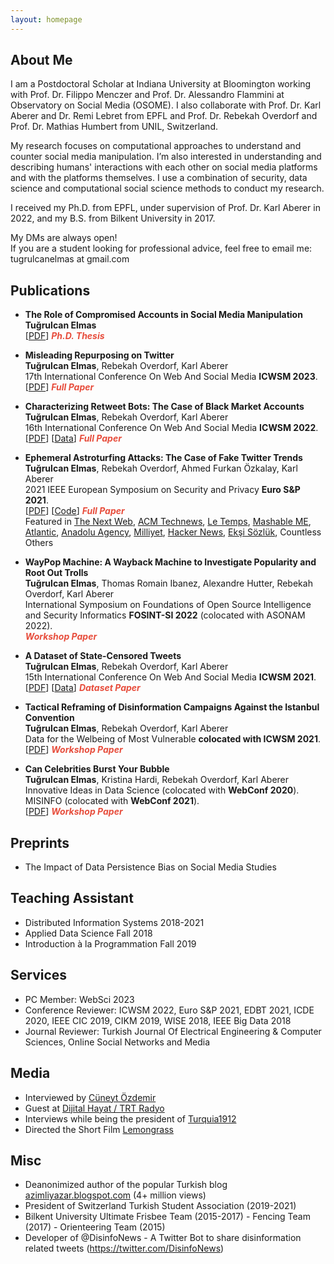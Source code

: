 ```yaml
---
layout: homepage
---
```


## About Me

I am a Postdoctoral Scholar at Indiana University at Bloomington working with Prof. Dr. Filippo Menczer and Prof. Dr. Alessandro Flammini at Observatory on Social Media (OSOME). I also collaborate with Prof. Dr. Karl Aberer and Dr. Remi Lebret from EPFL and Prof. Dr. Rebekah Overdorf and Prof. Dr. Mathias Humbert from UNIL, Switzerland.

My research focuses on computational approaches to understand and counter social media manipulation. I’m also interested in understanding and describing humans' interactions with each other on social media platforms and with the platforms themselves. I use a combination of security, data science and computational social science methods to conduct my research.

I received my Ph.D. from EPFL, under supervision of Prof. Dr. Karl Aberer in 2022, and my B.S. from Bilkent University in 2017. 

My DMs are always open!<br/> 
If you are a student looking for professional advice, feel free to email me: tugrulcanelmas at gmail.com

## Publications

- **The Role of Compromised Accounts in Social Media Manipulation**
  <br>
  **Tuğrulcan Elmas**
  <br>
  [[PDF](https://infoscience.epfl.ch/record/297318/files/EPFL_TH8991.pdf)] <strong><i style="color:#e74d3c">Ph.D. Thesis</i></strong>

- **Misleading Repurposing on Twitter**
  <br>
  **Tuğrulcan Elmas**, Rebekah Overdorf, Karl Aberer
  <br>
  17th International Conference On Web And Social Media **ICWSM 2023**.
  <br>
  [[PDF](https://arxiv.org/abs/2010.10600)] <strong><i style="color:#e74d3c">Full Paper</i></strong>

- **Characterizing Retweet Bots: The Case of Black Market Accounts**
  <br>
  **Tuğrulcan Elmas**, Rebekah Overdorf, Karl Aberer
  <br>
  16th International Conference On Web And Social Media **ICWSM 2022**.
  <br>
  [[PDF](https://arxiv.org/abs/2112.02366)] [[Data](https://github.com/tugrulz/RetweetBots)] <strong><i style="color:#e74d3c">Full Paper</i></strong>

- **Ephemeral Astroturfing Attacks: The Case of Fake Twitter Trends**
  <br>
  **Tuğrulcan Elmas**, Rebekah Overdorf, Ahmed Furkan Özkalay, Karl Aberer
  <br>
  2021 IEEE European Symposium on Security and Privacy **Euro S&P 2021**.
  <br>
  [[PDF](https://arxiv.org/pdf/1910.07783.pdf)] [[Code](https://github.com/tugrulz/EphemeralAstroturfing)] <strong><i style="color:#e74d3c">Full Paper</i></strong>
  <br>
  Featured in [The Next Web](https://thenextweb.com/news/twitter-trending-topics-algorithm-has-vulnerability-hackers-using-ephemeral-astroturfing-attacks), [ACM Technews](https://technews.acm.org/archives.cfm?fo=2021-06-jun/jun-04-2021.html), [Le Temps](https://www.letemps.ch/societe/une-etude-lepfl-indique-20-tendances-twitter-faussees-contenus-ephemeres), [Mashable ME](https://me.mashable.com/tech/14085/turkish-twitter-being-flooded-with-fake-trends-created-by-bots-that-manipulate-algorithms), [Atlantic](https://www.theatlantic.com/technology/archive/2021/09/twitter-should-abolish-trending-topics/620026/), [Anadolu Agency](https://www.aa.com.tr/en/world/half-of-twitter-trending-topics-in-turkey-found-to-be-fake/2269405), [Milliyet](https://www.milliyet.com.tr/yazarlar/savas-onemli/epfl-arastirmasina-gore-turkiye-twitter-gundeminde-yer-alan-trendlerin-yarisi-sahte-6525080), [Hacker News](https://news.ycombinator.com/item?id=27368214), [Ekşi Sözlük](https://eksisozluk.com/2-haziran-2021-twitter-manipulasyon-ifsasi--6937655), Countless Others

- **WayPop Machine: A Wayback Machine to Investigate Popularity and Root Out Trolls**
  <br>
  **Tuğrulcan Elmas**, Thomas Romain Ibanez, Alexandre Hutter, Rebekah Overdorf, Karl Aberer
  <br>
  International Symposium on Foundations of Open Source Intelligence and Security Informatics **FOSINT-SI 2022** (colocated with ASONAM 2022).
  <br>
  <strong><i style="color:#e74d3c">Workshop Paper</i></strong>

- **A Dataset of State-Censored Tweets**
  <br>
  **Tuğrulcan Elmas**, Rebekah Overdorf, Karl Aberer
  <br>
  15th International Conference On Web And Social Media **ICWSM 2021**.
  <br>
  [[PDF](https://arxiv.org/pdf/2101.05919.pdf)] [[Data](https://zenodo.org/record/4439509)] <strong><i style="color:#e74d3c">Dataset Paper</i></strong>

- **Tactical Reframing of Disinformation Campaigns Against the Istanbul Convention**
  <br>
  **Tuğrulcan Elmas**, Rebekah Overdorf, Karl Aberer
  <br>
  Data for the Welbeing of Most Vulnerable **colocated with ICWSM 2021**.
  <br>
  [[PDF](https://arxiv.org/abs/2105.13398)] <strong><i style="color:#e74d3c">Workshop Paper</i></strong>

- **Can Celebrities Burst Your Bubble**
  <br>
  **Tuğrulcan Elmas**, Kristina Hardi, Rebekah Overdorf, Karl Aberer
  <br>
  Innovative Ideas in Data Science (colocated with **WebConf 2020**).
  <br>
  MISINFO (colocated with **WebConf 2021**).
  <br>
  [[PDF](https://arxiv.org/pdf/2003.06857.pdf)] <strong><i style="color:#e74d3c">Workshop Paper</i></strong>

## Preprints
- The Impact of Data Persistence Bias on Social Media Studies

## Teaching Assistant
- Distributed Information Systems 2018-2021
- Applied Data Science Fall 2018
- Introduction à la Programmation Fall 2019

## Services
- PC Member: WebSci 2023
- Conference Reviewer: ICWSM 2022, Euro S&P 2021, EDBT 2021, ICDE 2020, IEEE CIC 2019, CIKM 2019, WISE 2018, IEEE Big Data 2018
- Journal Reviewer: Turkish Journal Of Electrical Engineering & Computer Sciences, Online Social Networks and Media

## Media
- Interviewed by [Cüneyt Özdemir](https://www.youtube.com/watch?v=mxb-6Vbzz-I)
- Guest at [Dijital Hayat / TRT Radyo](https://www.youtube.com/watch?v=enAC3C_Q-44)
- Interviews while being the president of [Turquia1912](https://www.youtube.com/watch?v=GyJOCltA1Ak&list=PLrrZ8PX0n3IxYN9PcEGmJnGn4nvZypC2-)
- Directed the Short Film [Lemongrass](https://www.youtube.com/watch?v=_vbw9gL60gA)

## Misc
- Deanonimized author of the popular Turkish blog [azimliyazar.blogspot.com](https://azimliyazar.blogspot.com) (4+ million views)
- President of Switzerland Turkish Student Association (2019-2021)
- Bilkent University Ultimate Frisbee Team (2015-2017) - Fencing Team (2017) - Orienteering Team (2015)
- Developer of @DisinfoNews - A Twitter Bot to share disinformation related tweets (https://twitter.com/DisinfoNews)





